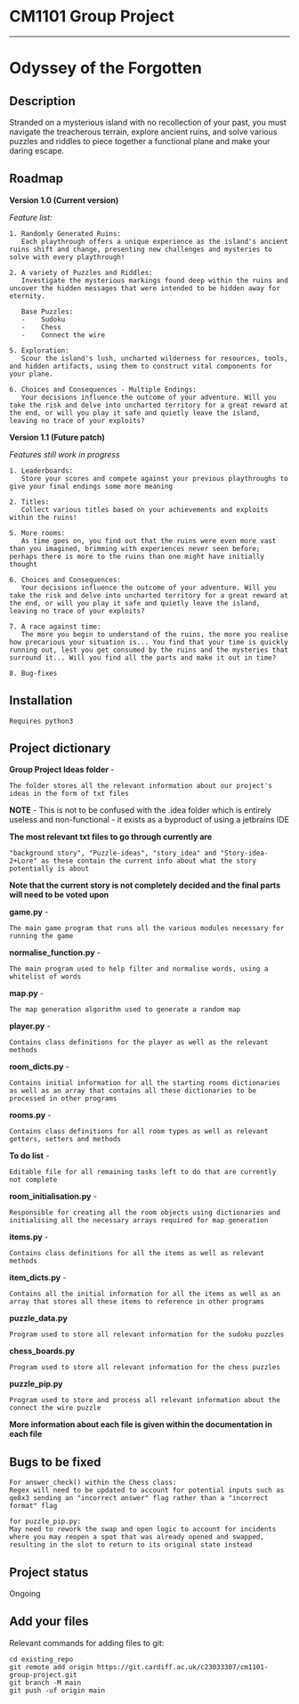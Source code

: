 
# CM1101 Group Project
***

# Odyssey of the Forgotten

## Description
Stranded on a mysterious island with no recollection of your past, you must navigate the treacherous terrain, explore ancient ruins, and solve various puzzles and riddles to piece together a functional plane and make your daring escape.

## Roadmap
**Version 1.0 (Current version)**

*Feature list:*
```
1. Randomly Generated Ruins: 
   Each playthrough offers a unique experience as the island's ancient ruins shift and change, presenting new challenges and mysteries to solve with every playthrough!

2. A variety of Puzzles and Riddles: 
   Investigate the mysterious markings found deep within the ruins and uncover the hidden messages that were intended to be hidden away for eternity.
   
   Base Puzzles:
   -    Sudoku
   -    Chess
   -    Connect the wire

5. Exploration: 
   Scour the island's lush, uncharted wilderness for resources, tools, and hidden artifacts, using them to construct vital components for your plane.

6. Choices and Consequences - Multiple Endings:
   Your decisions influence the outcome of your adventure. Will you take the risk and delve into uncharted territory for a great reward at the end, or will you play it safe and quietly leave the island, leaving no trace of your exploits?
```

**Version 1.1 (Future patch)**

*Features still work in progress*
```
1. Leaderboards: 
   Store your scores and compete against your previous playthroughs to give your final endings some more meaning
   
2. Titles: 
   Collect various titles based on your achievements and exploits within the ruins!

5. More rooms:
   As time goes on, you find out that the ruins were even more vast than you imagined, brimming with experiences never seen before; perhaps there is more to the ruins than one might have initially thought

6. Choices and Consequences:
   Your decisions influence the outcome of your adventure. Will you take the risk and delve into uncharted territory for a great reward at the end, or will you play it safe and quietly leave the island, leaving no trace of your exploits?

7. A race against time:
   The more you begin to understand of the ruins, the more you realise how precarious your situation is... You find that your time is quickly running out, lest you get consumed by the ruins and the mysteries that surround it... Will you find all the parts and make it out in time?
   
8. Bug-fixes
```

## Installation
```
Requires python3
```

## Project dictionary
**Group Project Ideas folder** - 
```
The folder stores all the relevant information about our project's ideas in the form of txt files
```

**NOTE** -
This is not to be confused with the .idea folder which is entirely useless and non-functional - it exists as a byproduct of using a jetbrains IDE

**The most relevant txt files to go through currently are**
```
"background story", "Puzzle-ideas", "story_idea" and "Story-idea-2+Lore" as these contain the current info about what the story potentially is about
```

**Note that the current story is not completely decided and the final parts will need to be voted upon**

**game.py** -
```
The main game program that runs all the various modules necessary for running the game
```

**normalise_function.py** -
```
The main program used to help filter and normalise words, using a whitelist of words
```

**map.py** -
```
The map generation algorithm used to generate a random map
```

**player.py** -
```
Contains class definitions for the player as well as the relevant methods
```

**room_dicts.py** - 
```
Contains initial information for all the starting rooms dictionaries as well as an array that contains all these dictionaries to be processed in other programs
```

**rooms.py** - 
```
Contains class definitions for all room types as well as relevant getters, setters and methods
```

**To do list** - 
```
Editable file for all remaining tasks left to do that are currently not complete
```

**room_initialisation.py** - 
```
Responsible for creating all the room objects using dictionaries and initialising all the necessary arrays required for map generation
```

**items.py** -
```
Contains class definitions for all the items as well as relevant methods
```

**item_dicts.py** -
```
Contains all the initial information for all the items as well as an array that stores all these items to reference in other programs
```

**puzzle_data.py**
```
Program used to store all relevant information for the sudoku puzzles
```

**chess_boards.py**
```
Program used to store all relevant information for the chess puzzles
```

**puzzle_pip.py**
```
Program used to store and process all relevant information about the connect the wire puzzle
```

**More information about each file is given within the documentation in each file**

## Bugs to be fixed
```
For answer_check() within the Chess class:
Regex will need to be updated to account for potential inputs such as qe8x3 sending an "incorrect answer" flag rather than a "incorrect format" flag

for puzzle_pip.py:
May need to rework the swap and open logic to account for incidents where you may reopen a spot that was already opened and swapped, resulting in the slot to return to its original state instead
```

## Project status
Ongoing

## Add your files
Relevant commands for adding files to git:
```
cd existing_repo
git remote add origin https://git.cardiff.ac.uk/c23033307/cm1101-group-project.git
git branch -M main
git push -uf origin main
```
